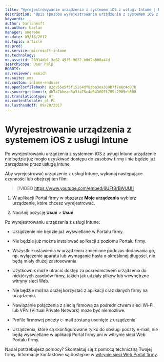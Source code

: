 ```yaml
---
title: "Wyrejestrowywanie urządzenia z systemem iOS z usługi Intune | Microsoft Docs"
description: "Opis sposobu wyrejestrowania urządzenia z systemem iOS z usługi Intune"
keywords: 
author: barlanmsft
ms.author: barlan
manager: angrobe
ms.date: 03/16/2017
ms.topic: article
ms.prod: 
ms.service: microsoft-intune
ms.technology: 
ms.assetid: 28914db1-3e62-45f5-9632-b0d2a808a44d
searchScope: User help
ROBOTS: 
ms.reviewer: esmich
ms.suite: ems
ms.custom: intune-enduser
ms.openlocfilehash: 02d955e5f5f15264df8aba3ea380b7f7e6c4d87b
ms.sourcegitcommit: db7a7bbead3a3fa78c4d643607f709a2909eb608
ms.translationtype: HT
ms.contentlocale: pl-PL
ms.lasthandoff: 09/28/2017
---
```

# <a name="unenroll-your-ios-device-from-intune"></a>Wyrejestrowanie urządzenia z systemem iOS z usługi Intune

Po wyrejestrowaniu urządzenia z systemem iOS z usługi Intune urządzenie nie będzie już mogło uzyskiwać dostępu do zasobów firmy i nie będzie już zarządzane przez usługę Intune.

Aby wyrejestrować urządzenie z usługi Intune, wykonaj następujące czynności lub obejrzyj ten film:

> [!VIDEO https://www.youtube.com/embed/6UFtBrBWUUI]


1.  W aplikacji Portal firmy w obszarze **Moje urządzenia** wybierz urządzenie, które chcesz wyrejestrować.

2.  Naciśnij pozycję **Usuń** > **Usuń**.

Po wyrejestrowaniu urządzenia z usługi Intune:

-   Urządzenie nie będzie już wyświetlane w Portalu firmy.

-   Nie będzie już można instalować aplikacji z poziomu Portalu firmy.

-   Wszystkie ustawienia w urządzeniu zmienione podczas dodawania go, np. wyłączenie aparatu lub wymaganie hasła o określonej długości, nie będą miały dłużej zastosowania.

-   Użytkownik może utracić dostęp za pośrednictwem urządzenia do niektórych zasobów firmy, takich jak udziały plików lub wewnętrzne witryny sieci Web.

-   Nie będzie można dłużej korzystać z aplikacji oraz danych firmy na urządzeniu.

-   Nawiązanie połączenia z siecią firmową za pośrednictwem sieci Wi-Fi lub VPN (Virtual Private Network) może być niemożliwe.

-   Profile firmowej poczty e-mail zostaną usunięte z urządzenia.

-   Urządzenia, które są skonfigurowane tylko do obsługi poczty e-mail, nie będą wyświetlane w aplikacji Portal firmy ani w witrynie sieci Web Portalu firmy.

Nadal potrzebujesz pomocy? Skontaktuj się z pomocą techniczną Twojej firmy. Informacje kontaktowe są dostępne w [witrynie sieci Web Portal firmy](https://portal.manage.microsoft.com).
